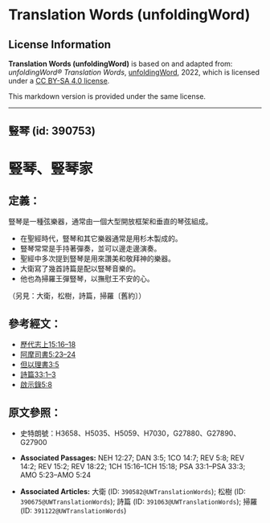 # Translation Words (unfoldingWord)

## License Information

**Translation Words (unfoldingWord)** is based on and adapted from: _unfoldingWord® Translation Words_, [unfoldingWord](https://unfoldingword.org/utw), 2022, which is licensed under a [CC BY-SA 4.0 license](https://creativecommons.org/licenses/by-sa/4.0/legalcode.en).

This markdown version is provided under the same license.



--------------------------------

## 豎琴 (id: 390753)

豎琴、豎琴家
======

定義：
---

豎琴是一種弦樂器，通常由一個大型開放框架和垂直的琴弦組成。

* 在聖經時代，豎琴和其它樂器通常是用杉木製成的。
* 豎琴常常是手持著彈奏，並可以邊走邊演奏。
* 聖經中多次提到豎琴是用來讚美和敬拜神的樂器。
* 大衛寫了幾首詩篇是配以豎琴音樂的。
* 他也為掃羅王彈豎琴，以撫慰王不安的心。

（另見：大衛，松樹，詩篇，掃羅〔舊約〕）

參考經文：
-----

* [歷代志上15:16–18](https://ref.ly/1Chr15:16-1Chr15:18)
* [阿摩司書5:23–24](https://ref.ly/Amos5:23-Amos5:24)
* [但以理書3:5](https://ref.ly/Dan3:5)
* [詩篇33:1–3](https://ref.ly/Ps33:1-Ps33:3)
* [啟示錄5:8](https://ref.ly/Rev5:8)

原文參照：
-----

* 史特朗號：H3658、H5035、H5059、H7030，G27880、G27890、G27900

* **Associated Passages:** NEH 12:27; DAN 3:5; 1CO 14:7; REV 5:8; REV 14:2; REV 15:2; REV 18:22; 1CH 15:16–1CH 15:18; PSA 33:1–PSA 33:3; AMO 5:23–AMO 5:24
* **Associated Articles:** 大衛 (ID: `390582@UWTranslationWords`); 松樹 (ID: `390675@UWTranslationWords`); 詩篇 (ID: `391063@UWTranslationWords`); 掃羅 (ID: `391122@UWTranslationWords`)

